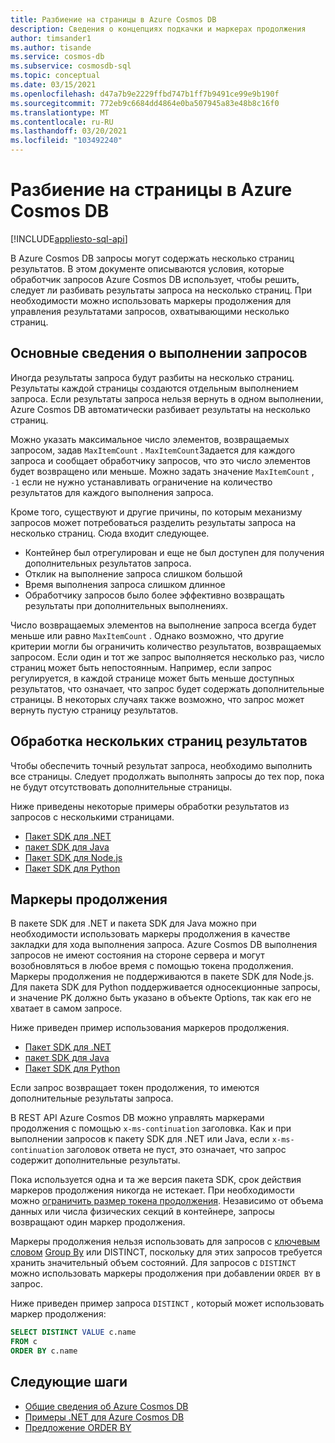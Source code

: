 ```yaml
---
title: Разбиение на страницы в Azure Cosmos DB
description: Сведения о концепциях подкачки и маркерах продолжения
author: timsander1
ms.author: tisande
ms.service: cosmos-db
ms.subservice: cosmosdb-sql
ms.topic: conceptual
ms.date: 03/15/2021
ms.openlocfilehash: d47a7b9e2229ffbd747b1ff7b9491ce99e9b190f
ms.sourcegitcommit: 772eb9c6684dd4864e0ba507945a83e48b8c16f0
ms.translationtype: MT
ms.contentlocale: ru-RU
ms.lasthandoff: 03/20/2021
ms.locfileid: "103492240"
---
```

# <a name="pagination-in-azure-cosmos-db"></a>Разбиение на страницы в Azure Cosmos DB
[!INCLUDE[appliesto-sql-api](includes/appliesto-sql-api.md)]

В Azure Cosmos DB запросы могут содержать несколько страниц результатов. В этом документе описываются условия, которые обработчик запросов Azure Cosmos DB использует, чтобы решить, следует ли разбивать результаты запроса на несколько страниц. При необходимости можно использовать маркеры продолжения для управления результатами запросов, охватывающими несколько страниц.

## <a name="understanding-query-executions"></a>Основные сведения о выполнении запросов

Иногда результаты запроса будут разбиты на несколько страниц. Результаты каждой страницы создаются отдельным выполнением запроса. Если результаты запроса нельзя вернуть в одном выполнении, Azure Cosmos DB автоматически разбивает результаты на несколько страниц.

Можно указать максимальное число элементов, возвращаемых запросом, задав `MaxItemCount` . `MaxItemCount`Задается для каждого запроса и сообщает обработчику запросов, что это число элементов будет возвращено или меньше. Можно задать значение `MaxItemCount` , `-1` если не нужно устанавливать ограничение на количество результатов для каждого выполнения запроса.

Кроме того, существуют и другие причины, по которым механизму запросов может потребоваться разделить результаты запроса на несколько страниц. Сюда входит следующее.

- Контейнер был отрегулирован и еще не был доступен для получения дополнительных результатов запроса.
- Отклик на выполнение запроса слишком большой
- Время выполнения запроса слишком длинное
- Обработчику запросов было более эффективно возвращать результаты при дополнительных выполнениях.

Число возвращаемых элементов на выполнение запроса всегда будет меньше или равно `MaxItemCount` . Однако возможно, что другие критерии могли бы ограничить количество результатов, возвращаемых запросом. Если один и тот же запрос выполняется несколько раз, число страниц может быть непостоянным. Например, если запрос регулируется, в каждой странице может быть меньше доступных результатов, что означает, что запрос будет содержать дополнительные страницы. В некоторых случаях также возможно, что запрос может вернуть пустую страницу результатов.

## <a name="handling-multiple-pages-of-results"></a>Обработка нескольких страниц результатов

Чтобы обеспечить точный результат запроса, необходимо выполнить все страницы. Следует продолжать выполнять запросы до тех пор, пока не будут отсутствовать дополнительные страницы.

Ниже приведены некоторые примеры обработки результатов из запросов с несколькими страницами.

- [Пакет SDK для .NET](https://github.com/Azure/azure-cosmos-dotnet-v3/blob/master/Microsoft.Azure.Cosmos.Samples/Usage/Queries/Program.cs#L280)
- [пакет SDK для Java](https://github.com/Azure-Samples/azure-cosmos-java-sql-api-samples/blob/main/src/main/java/com/azure/cosmos/examples/documentcrud/sync/DocumentCRUDQuickstart.java#L162-L176)
- [Пакет SDK для Node.js](https://github.com/Azure/azure-sdk-for-js/blob/83fcc44a23ad771128d6e0f49043656b3d1df990/sdk/cosmosdb/cosmos/samples/IndexManagement.ts#L128-L140)
- [Пакет SDK для Python](https://github.com/Azure/azure-sdk-for-python/blob/master/sdk/cosmos/azure-cosmos/samples/examples.py#L89)

## <a name="continuation-tokens"></a>Маркеры продолжения

В пакете SDK для .NET и пакета SDK для Java можно при необходимости использовать маркеры продолжения в качестве закладки для хода выполнения запроса. Azure Cosmos DB выполнения запросов не имеют состояния на стороне сервера и могут возобновляться в любое время с помощью токена продолжения. Маркеры продолжения не поддерживаются в пакете SDK для Node.js. Для пакета SDK для Python поддерживается односекционные запросы, и значение PK должно быть указано в объекте Options, так как его не хватает в самом запросе.

Ниже приведен пример использования маркеров продолжения.

- [Пакет SDK для .NET](https://github.com/Azure/azure-cosmos-dotnet-v2/blob/master/samples/code-samples/Queries/Program.cs#L699-L734)
- [пакет SDK для Java](https://github.com/Azure-Samples/azure-cosmos-java-sql-api-samples/blob/main/src/main/java/com/azure/cosmos/examples/queries/sync/QueriesQuickstart.java#L216)
- [Пакет SDK для Python](https://github.com/Azure/azure-sdk-for-python/blob/master/sdk/cosmos/azure-cosmos/test/test_query.py#L533)

Если запрос возвращает токен продолжения, то имеются дополнительные результаты запроса.

В REST API Azure Cosmos DB можно управлять маркерами продолжения с помощью `x-ms-continuation` заголовка. Как и при выполнении запросов к пакету SDK для .NET или Java, если `x-ms-continuation` заголовок ответа не пуст, это означает, что запрос содержит дополнительные результаты.

Пока используется одна и та же версия пакета SDK, срок действия маркеров продолжения никогда не истекает. При необходимости можно [ограничить размер токена продолжения](/dotnet/api/microsoft.azure.documents.client.feedoptions.responsecontinuationtokenlimitinkb#Microsoft_Azure_Documents_Client_FeedOptions_ResponseContinuationTokenLimitInKb). Независимо от объема данных или числа физических секций в контейнере, запросы возвращают один маркер продолжения.

Маркеры продолжения нельзя использовать для запросов с [ключевым словом](sql-query-keywords.md#distinct) [Group By](sql-query-group-by.md) или DISTINCT, поскольку для этих запросов требуется хранить значительный объем состояний. Для запросов с `DISTINCT` можно использовать маркеры продолжения при добавлении `ORDER BY` в запрос.

Ниже приведен пример запроса `DISTINCT` , который может использовать маркер продолжения:

```sql
SELECT DISTINCT VALUE c.name
FROM c
ORDER BY c.name
```

## <a name="next-steps"></a>Следующие шаги

- [Общие сведения об Azure Cosmos DB](introduction.md)
- [Примеры .NET для Azure Cosmos DB](https://github.com/Azure/azure-cosmos-dotnet-v3)
- [Предложение ORDER BY](sql-query-order-by.md)
